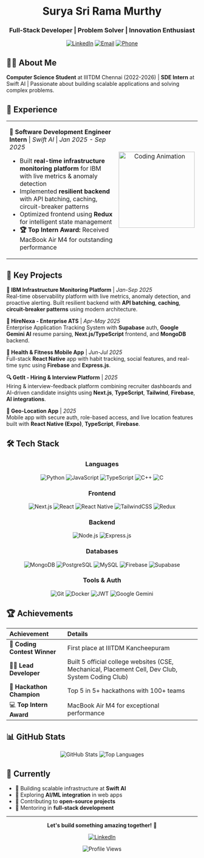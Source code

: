 <div align="center">

# **Surya Sri Rama Murthy** 
### Full-Stack Developer | Problem Solver | Innovation Enthusiast

[![LinkedIn](https://img.shields.io/badge/LinkedIn-0077B5?style=flat&logo=linkedin)](https://www.linkedin.com/in/surya-sri-rama-murthy/) [![Email](https://img.shields.io/badge/Email-D14836?style=flat&logo=gmail)](mailto:Rsuryasriramamurthy2003@gmail.com) [![Phone](https://img.shields.io/badge/+91_9494351565-25D366?style=flat&logo=whatsapp)](tel:+919494351565)

</div>

## 👨‍💻 About Me
**Computer Science Student** at IIITDM Chennai (2022-2026) | **SDE Intern** at Swift AI | Passionate about building scalable applications and solving complex problems.

## 💼 Experience

<div align="left">
<table>
<tr>
<td width="70%">

**🏢 Software Development Engineer Intern** | *Swift AI* | *Jan 2025 - Sep 2025*
- Built **real-time infrastructure monitoring platform** for IBM with live metrics & anomaly detection
- Implemented **resilient backend** with API batching, caching, circuit-breaker patterns
- Optimized frontend using **Redux** for intelligent state management
- **🏆 Top Intern Award:** Received MacBook Air M4 for outstanding performance

</td>
<td width="30%" align="center">

<img src="https://hebbkx1anhila5yf.public.blob.vercel-storage.com/gif-A0U6zGbN0OaRpz3H1xK4VlpMS8Ibdn.gif" width="200" alt="Coding Animation"/>

</td>
</tr>
</table>
</div>

## 🚀 Key Projects

**🏢 IBM Infrastructure Monitoring Platform** | *Jan-Sep 2025*  
Real-time observability platform with live metrics, anomaly detection, and proactive alerting. Built resilient backend with **API batching**, **caching**, **circuit-breaker patterns** using modern architecture.

**🎯 HireNexa - Enterprise ATS** | *Apr-May 2025*  
Enterprise Application Tracking System with **Supabase** auth, **Google Gemini AI** resume parsing, **Next.js/TypeScript** frontend, and **MongoDB** backend.

**💪 Health & Fitness Mobile App** | *Jun-Jul 2025*  
Full-stack **React Native** app with habit tracking, social features, and real-time sync using **Firebase** and **Express.js**.

**🔍 GetIt - Hiring & Interview Platform** | *2025*  
Hiring & interview-feedback platform combining recruiter dashboards and AI-driven candidate insights using **Next.js**, **TypeScript**, **Tailwind**, **Firebase**, **AI integrations**.

**📍 Geo-Location App** | *2025*  
Mobile app with secure auth, role-based access, and live location features built with **React Native (Expo)**, **TypeScript**, **Firebase**.

## 🛠️ Tech Stack

<div align="center">

### Languages
![Python](https://img.shields.io/badge/Python-3776AB?style=for-the-badge&logo=python&logoColor=white)
![JavaScript](https://img.shields.io/badge/JavaScript-F7DF1E?style=for-the-badge&logo=javascript&logoColor=black)
![TypeScript](https://img.shields.io/badge/TypeScript-007ACC?style=for-the-badge&logo=typescript&logoColor=white)
![C++](https://img.shields.io/badge/C++-00599C?style=for-the-badge&logo=c%2B%2B&logoColor=white)
![C](https://img.shields.io/badge/C-00599C?style=for-the-badge&logo=c&logoColor=white)

### Frontend
![Next.js](https://img.shields.io/badge/Next.js-000000?style=for-the-badge&logo=next.js&logoColor=white)
![React](https://img.shields.io/badge/React-20232A?style=for-the-badge&logo=react&logoColor=61DAFB)
![React Native](https://img.shields.io/badge/React_Native-20232A?style=for-the-badge&logo=react&logoColor=61DAFB)
![TailwindCSS](https://img.shields.io/badge/Tailwind_CSS-38B2AC?style=for-the-badge&logo=tailwind-css&logoColor=white)
![Redux](https://img.shields.io/badge/Redux-593D88?style=for-the-badge&logo=redux&logoColor=white)

### Backend
![Node.js](https://img.shields.io/badge/Node.js-43853D?style=for-the-badge&logo=node.js&logoColor=white)
![Express.js](https://img.shields.io/badge/Express.js-404D59?style=for-the-badge&logo=express&logoColor=white)

### Databases
![MongoDB](https://img.shields.io/badge/MongoDB-4EA94B?style=for-the-badge&logo=mongodb&logoColor=white)
![PostgreSQL](https://img.shields.io/badge/PostgreSQL-316192?style=for-the-badge&logo=postgresql&logoColor=white)
![MySQL](https://img.shields.io/badge/MySQL-00000F?style=for-the-badge&logo=mysql&logoColor=white)
![Firebase](https://img.shields.io/badge/Firebase-039BE5?style=for-the-badge&logo=Firebase&logoColor=white)
![Supabase](https://img.shields.io/badge/Supabase-3ECF8E?style=for-the-badge&logo=supabase&logoColor=white)

### Tools & Auth
![Git](https://img.shields.io/badge/Git-F05032?style=for-the-badge&logo=git&logoColor=white)
![Docker](https://img.shields.io/badge/Docker-2496ED?style=for-the-badge&logo=docker&logoColor=white)
![JWT](https://img.shields.io/badge/JWT-black?style=for-the-badge&logo=JSON%20web%20tokens)
![Google Gemini](https://img.shields.io/badge/Google%20Gemini-8E75B2?style=for-the-badge&logo=google&logoColor=white)

</div>

## 🏆 Achievements

| Achievement | Details |
|:---|:---|
| 🥇 **Coding Contest Winner** | First place at IIITDM Kancheepuram |
| 👨‍💻 **Lead Developer** | Built 5 official college websites (CSE, Mechanical, Placement Cell, Dev Club, System Coding Club) |
| 🚀 **Hackathon Champion** | Top 5 in 5+ hackathons with 100+ teams |
| 💻 **Top Intern Award** | MacBook Air M4 for exceptional performance |

## 📊 GitHub Stats

<div align="center">

![GitHub Stats](https://github-readme-stats.vercel.app/api?username=yourusername&show_icons=true&theme=dark&hide_border=true&count_private=true)
![Top Languages](https://github-readme-stats.vercel.app/api/top-langs/?username=yourusername&layout=compact&theme=dark&hide_border=true)

</div>

## 🎯 Currently
- 🔭 Building scalable infrastructure at **Swift AI**
- 🌱 Exploring **AI/ML integration** in web apps
- 👯 Contributing to **open-source projects**
- 💬 Mentoring in **full-stack development**

---

<div align="center">

**Let's build something amazing together!** 🚀

[![LinkedIn](https://img.shields.io/badge/LinkedIn-Connect-0077B5?style=for-the-badge&logo=linkedin)](https://www.linkedin.com/in/surya-sri-rama-murthy/)

![Profile Views](https://komarev.com/ghpvc/?username=yourusername&color=brightgreen)

</div>
